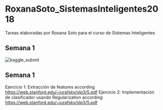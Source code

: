 # RoxanaSoto_SistemasInteligentes2018
Tareas elaboradas por Roxana Soto para el curso de Sistemas Inteligentes

## Semana 1

![kaggle_submit](https://user-images.githubusercontent.com/6155109/47198010-7387bf80-d32f-11e8-9d19-19f6b22075e9.png)


## Semana 1
Ejercicio 1: Extracción de features according https://web.stanford.edu/~jurafsky/slp3/5.pdf
Ejercicio 2: Implementación de clasificador usando Regularization according https://web.stanford.edu/~jurafsky/slp3/5.pdf

